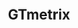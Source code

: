 ---
facebook: https://facebook.com/gtmetrix
logohandle: gtmetrix
sort: gtmetrix
title: GTmetrix
twitter: https://x.com/gtmetrix
website: https://gtmetrix.com/
---
